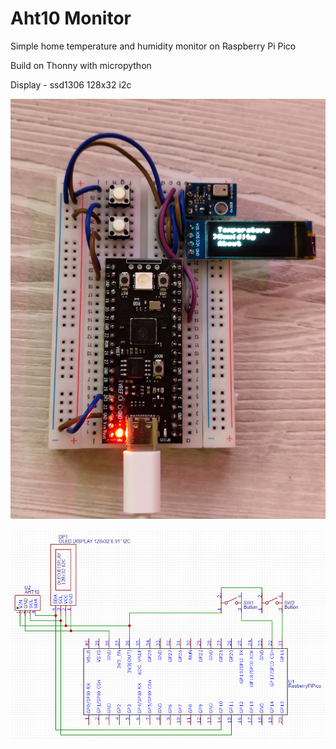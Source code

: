 # Aht10 Monitor
Simple home temperature and humidity monitor on Raspberry Pi Pico

Build on Thonny with micropython

Display - ssd1306 128x32 i2c

![board](/img/prototype.jpg)

![sheet](/img/sheet.png)
